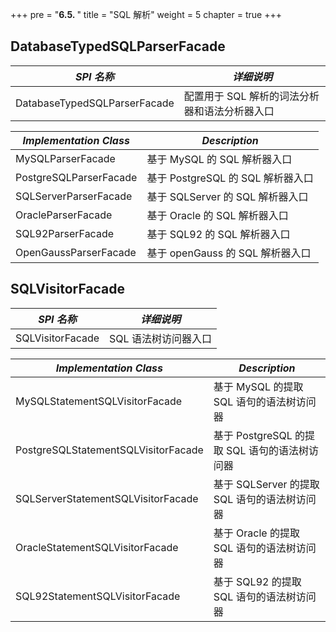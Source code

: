 +++
pre = "<b>6.5. </b>"
title = "SQL 解析"
weight = 5
chapter = true
+++

## DatabaseTypedSQLParserFacade

| *SPI 名称*                    | *详细说明*                            |
| ---------------------------- | ----------------------------------- |
| DatabaseTypedSQLParserFacade | 配置用于 SQL 解析的词法分析器和语法分析器入口 |

| *Implementation Class* | *Description*            |
| ---------------------- |--------------------------|
| MySQLParserFacade      | 基于 MySQL 的 SQL 解析器入口     |
| PostgreSQLParserFacade | 基于 PostgreSQL 的 SQL 解析器入口 |
| SQLServerParserFacade  | 基于 SQLServer 的 SQL 解析器入口  |
| OracleParserFacade     | 基于 Oracle 的 SQL 解析器入口     |
| SQL92ParserFacade      | 基于 SQL92 的 SQL 解析器入口      |
| OpenGaussParserFacade  | 基于 openGauss 的 SQL 解析器入口  |

## SQLVisitorFacade

| *SPI 名称*                           | *详细说明*                                  |
| ----------------------------------- | ------------------------------------------ |
| SQLVisitorFacade                    | SQL 语法树访问器入口                          |

| *Implementation Class*              | *Description*                             |
| ----------------------------------- | ----------------------------------------- |
| MySQLStatementSQLVisitorFacade      | 基于 MySQL 的提取 SQL 语句的语法树访问器       |
| PostgreSQLStatementSQLVisitorFacade | 基于 PostgreSQL 的提取 SQL 语句的语法树访问器  |
| SQLServerStatementSQLVisitorFacade  | 基于 SQLServer 的提取 SQL 语句的语法树访问器   |
| OracleStatementSQLVisitorFacade     | 基于 Oracle 的提取 SQL 语句的语法树访问器      |
| SQL92StatementSQLVisitorFacade      | 基于 SQL92 的提取 SQL 语句的语法树访问器       |

